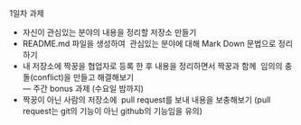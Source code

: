 1일차 과제

* 자신이 관심있는 분야의 내용을 정리할 저장소 만들기  
* README.md 파일을 생성하여  관심있는 분야에 대해 Mark Down 문법으로 정리하기    
* 내 저장소에 짝꿍을 협업자로 등록 한 후 내용을 정리하면서 짝꿍과 함께  임의의 충돌(conflict)을 만들고 해결해보기  
— 주간 bonus 과제 (수요일 밤까지)  
* 짝꿍이 아닌 사람의 저장소에  pull request를 보내 내용을 보충해보기 (pull request는 git의 기능이 아닌 github의 기능임을 유의)  
